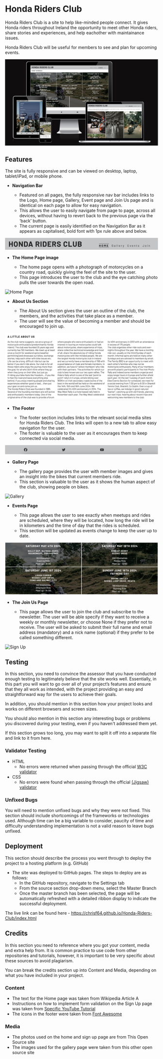 # Honda Riders Club

Honda Riders Club is a site to help like-minded people connect. It gives Honda riders throughout Ireland the opportunity to meet other Honda riders, share stories and experiences, and help eachother with maintainance issues.

Honda Riders Club will be useful for members to see and plan for upcoming events.

![Responsice Mockup](media/responsive.png)

## Features

The site is fully responsive and can be viewed on desktop, laptop, tablet/iPad, or mobile phone.

- __Navigation Bar__

  - Featured on all pages, the fully responsive nav bar includes links to the Logo, Home page, Gallery, Event page and Join Us page and is identical on each page to allow for easy navigation.
  - This allows the user to easily navigate from page to page, across all devices, without having to revert back to the previous page via the ‘back’ button. 
  - The current page is easily identified on the Navigation Bar as it appears as capitalised, bold font with 1px rule above and below.

![Nav Bar](media/nav_bar.png)

- __The Home Page image__

  - The home page opens with a photograph of motorcycles on a country road, quickly giving the feel of the site to the user. 
  - This page introduces the user to the club and the eye catching photo pulls the user towards the open road.

![Home Page](media/landing_page.png)

- __About Us Section__

  - The About Us section gives the user an outline of the club, the members, and the activities that take place as a member. 
  - The user will see the value of becoming a member and should be encouraged to join up. 

![Club Ethos](media/about_us.png)

- __The Footer__ 

  - The footer section includes links to the relevant social media sites for Honda Riders Club. The links will open to a new tab to allow easy navigation for the user. 
  - The footer is valuable to the user as it encourages them to keep connected via social media.

![Footer](media/footer.png)

- __Gallery Page__

  - The gallery page provides the user with member images and gives an insight into the bikes that current members ride. 
  - This section is valuable to the user as it shows the human aspect of the club, showing people on bikes. 

![Gallery](media/gallery_page.png)

- __Events Page__

  - This page allows the user to see exactly when meetups and rides are scheduled, where they will be located, how long the ride will be in kilometers and the time of day that the rides is scheduled. 
  - This section will be updated as events change to keep the user up to date. 

![Meetup Times](media/events_page.png)

- __The Join Us Page__

  - This page allows the user to join the club and subscribe to the newsletter. The user will be able specify if they want to receive a weekly or monthly newsletter, or choose None if they prefer not to receive. The user will be asked to submit their full name and email address (mandatory) and a nick name (optional) if they prefer to be called something different. 

![Sign Up](media/join_us.png)

## Testing 

In this section, you need to convince the assessor that you have conducted enough testing to legitimately believe that the site works well. Essentially, in this part you will want to go over all of your project’s features and ensure that they all work as intended, with the project providing an easy and straightforward way for the users to achieve their goals.

In addition, you should mention in this section how your project looks and works on different browsers and screen sizes.

You should also mention in this section any interesting bugs or problems you discovered during your testing, even if you haven't addressed them yet.

If this section grows too long, you may want to split it off into a separate file and link to it from here.


### Validator Testing 

- HTML
  - No errors were returned when passing through the official [W3C validator](https://validator.w3.org/nu/?doc=https%3A%2F%2Fcode-institute-org.github.io%2Flove-running-2.0%2Findex.html)
- CSS
  - No errors were found when passing through the official [(Jigsaw) validator](https://jigsaw.w3.org/css-validator/validator?uri=https%3A%2F%2Fvalidator.w3.org%2Fnu%2F%3Fdoc%3Dhttps%253A%252F%252Fcode-institute-org.github.io%252Flove-running-2.0%252Findex.html&profile=css3svg&usermedium=all&warning=1&vextwarning=&lang=en#css)

### Unfixed Bugs

You will need to mention unfixed bugs and why they were not fixed. This section should include shortcomings of the frameworks or technologies used. Although time can be a big variable to consider, paucity of time and difficulty understanding implementation is not a valid reason to leave bugs unfixed. 

## Deployment

This section should describe the process you went through to deploy the project to a hosting platform (e.g. GitHub) 

- The site was deployed to GitHub pages. The steps to deploy are as follows: 
  - In the GitHub repository, navigate to the Settings tab 
  - From the source section drop-down menu, select the Master Branch
  - Once the master branch has been selected, the page will be automatically refreshed with a detailed ribbon display to indicate the successful deployment. 

The live link can be found here - https://chrisf64.github.io/Honda-Riders-Club/index.html 


## Credits 

In this section you need to reference where you got your content, media and extra help from. It is common practice to use code from other repositories and tutorials, however, it is important to be very specific about these sources to avoid plagiarism. 

You can break the credits section up into Content and Media, depending on what you have included in your project. 

### Content 

- The text for the Home page was taken from Wikipedia Article A
- Instructions on how to implement form validation on the Sign Up page was taken from [Specific YouTube Tutorial](https://www.youtube.com/)
- The icons in the footer were taken from [Font Awesome](https://fontawesome.com/)

### Media

- The photos used on the home and sign up page are from This Open Source site
- The images used for the gallery page were taken from this other open source site

